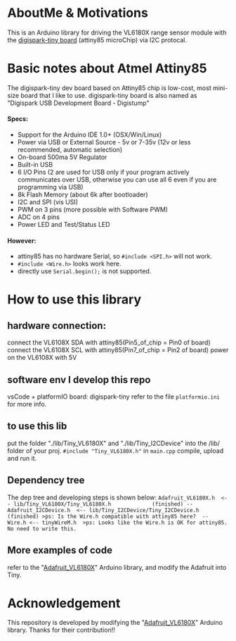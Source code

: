 # AboutMe & Motivations
  This is an Arduino library for driving the VL6180X range sensor module with the [digispark-tiny board](http://digistump.com/products/1) (attiny85 microChip) via I2C protocal.

# Basic notes about Atmel Attiny85
  The digispark-tiny dev board based on Attiny85 chip is low-cost, most mini-size board that I like to use.
  digispark-tiny board is also named as "Digispark USB Development Board - Digistump"
  #### Specs:
 - Support for the Arduino IDE 1.0+ (OSX/Win/Linux)
 - Power via USB or External Source - 5v or 7-35v (12v or less recommended, automatic selection)
 - On-board 500ma 5V Regulator
 - Built-in USB
 - 6 I/O Pins (2 are used for USB only if your program actively communicates over USB, otherwise you can use all 6 even if you are programming via USB)
 - 8k Flash Memory (about 6k after bootloader)
 - I2C and SPI (vis USI)
 - PWM on 3 pins (more possible with Software PWM)
 - ADC on 4 pins
 - Power LED and Test/Status LED
  #### However:
 - attiny85 has no hardware Serial, so `#include <SPI.h>` will not work.
 - `#include <Wire.h>` looks work here.
 - directly use `Serial.begin();` is not supported.

# How to use this library

## hardware connection:
 connect the VL6108X SDA with attiny85(Pin5_of_chip = Pin0 of board)
 connect the VL6108X SCL with attiny85(Pin7_of_chip = Pin2 of board)
 power on the VL6108X with 5V

## software env I develop this repo
 vsCode + platformIO
 board: digispark-tiny
 refer to the file `platformio.ini` for more info.

## to use this lib
  put the folder "./lib/Tiny_VL6180X" and "./lib/Tiny_I2CDevice" into the /lib/ folder of your proj.
 `#include "Tiny_VL6180X.h"` in `main.cpp`
 compile, upload and run it.

## Dependency tree
 The dep tree and developing steps is shown below:
    ```
    Adafruit_VL6180X.h  <-- lib/Tiny_VL6180X/Tiny_VL6180X.h             (finished)
      -- Adafruit_I2CDevice.h  <-- lib/Tiny_I2CDevice/Tiny_I2CDevice.h  (finished)
           >ps: Is the Wire.h compatible with attiny85 here? 
        -- Wire.h <-- tinyWireM.h 
           >ps: Looks like the Wire.h is OK for attiny85. No need to write this.
    ```

## More examples of code
 refer to the "[Adafruit_VL6180X](https://github.com/adafruit/Adafruit_VL6180X)" Arduino library, and modify the Adafruit into Tiny.

# Acknowledgement
 This repository is developed by modifying the "[Adafruit_VL6180X](https://github.com/adafruit/Adafruit_VL6180X)" Arduino library.
 Thanks for their contribution!!

